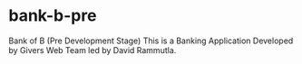 # bank-b-pre
Bank of B (Pre Development Stage)
 This is a Banking Application Developed by Givers Web Team led by David Rammutla.
